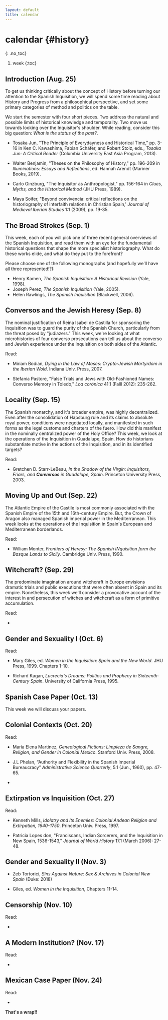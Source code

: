 ```yaml
---
layout: default
title: calendar
---
```


# calendar {#history}
{: .no_toc}

1. week
{:toc}

## Introduction (Aug. 25)

To get us thinking critically about the concept of History before turning our
attention to the Spanish Inquisition, we will spend some time reading about
History and Progress from a philosophical perspective, and set some primary
categories of method and politics on the table.

We start the semester with four short pieces. Two address the natural and
possible limits of historical knowledge and temporality. Two move us towards
looking over the Inquisitor's shoulder. While reading, consider this big
question: *What is the status of the past?*. 

* Tosaka Jun, "The Principle of Everydayness and Historical Time," pp. 3-16 in
  Ken C. Kawashima, Fabian Schäfer, and Robert Stolz, eds., *Tosaka Jun:
  A Critical Reader* (Columbia University East Asia Program, 2013).

* Walter Benjamin, "Theses on the Philosophy of History," pp. 196-209 in
  *Illuminations: Essays and Reflections*, ed. Hannah Arendt (Mariner Books,
  2019).

* Carlo Ginzburg, "The Inquisitor as Anthropologist," pp. 156-164 in *Clues,
  Myths, and the Historical Method* (JHU Press, 1989).

* Maya Soifer, "Beyond convivencia: critical reflections on the historiography
  of interfaith relations in Christian Spain,' *Journal of Medieval Iberian
  Studies* 1:1 (2009), pp. 19-35.

## The Broad Strokes (Sep. 1)

This week, each of you will pick one of three recent general overviews of the
Spanish Inquisition, and read them with an eye for the fundamental historical
questions that shape the more specialist historiography. What do these works
elide, and what do they put to the forefront?

Please choose one of the following monographs (and hopefully we'll have all
three represented!?):

* Henry Kamen, *The Spanish Inquisition: A Historical Revision* (Yale, 1998).  
* Joseph Perez, *The Spanish Inquisition* (Yale, 2005).
* Helen Rawlings, *The Spanish Inquisition* (Blackwell, 2006).

## Conversos and the Jewish Heresy (Sep. 8) 

The nominal justification of Reina Isabel de Castilla for sponsoring the
Inquisition was to guard the purity of the Spanish Church, particularly from
the threat posed by "judiazers." This week, we're looking at what
microhistories of four converso prosecutions can tell us about the converso and
Jewish experience under the Inquisition on both sides of the Atlantic.

Read:

* Miriam Bodian, *Dying in the Law of Moses: Crypto-Jewish Martyrdom in the
  Iberian Wold*. Indiana Univ. Press, 2007.

* Stefania Pastore, "False Trials and Jews with Old-Fashioned Names: Converso
  Memory in Toledo," *Loa corónica* 41.1 (Falll 2012): 235-262.


## Locality (Sep. 15) 

The Spanish monarchy, and it's broader empire, was highly decentralized. Even
after the consolidation of Hapsburg rule and its claims to absolute royal
power, conditions were negotiated locally, and manifested in such forms as the
legal customs and charters of the fuero. How did this manifest in the nominally
centralized power of the Holy Office? This week, we look at the operations of
the Inquisition in Guadalupe, Spain. How do historians substantiate motive in
the actions of the Inquisition, and in its identified targets?

Read:

* Gretchen D. Starr-LeBeau, *In the Shadow of the Virgin: Inquisitors, Friars,
  and **Conversos** in Guadalupe, Spain*. Princeton University Press, 2003.

## Moving Up and Out (Sep. 22)

The Atlantic Empire of the Castile is most commonly associated with the Spanish
Empire of the 15th and 16th-century Empire. But, the Crown of Aragon also
managed Spanish imperial power in the Mediterranean. This week looks at the
operations of the Inquisition in Spain's European and Mediterranean
borderlands.

Read:

* William Monter, *Frontiers of Heresy: The Spanish INquisition form the Basque
  Lands to Sicily*. Cambridge Univ. Press, 1990.


## Witchcraft? (Sep. 29) 

The predominate imagination around witchcraft in Europe envisions dramatic
trials and public executions that were often absent in Spain and its empire.
Nonetheless, this week we'll consider a provocative account of the interest in
and persecution of witches and witchcraft as a form of primitive accumulation. 

Read:

* 


## Gender and Sexuality I (Oct. 6) 

Read:

* Mary Giles, ed. *Women in the Inquisition: Spain and the New World*. JHU
  Press, 1999. Chapters 1-10. 

* Richard Kagan, *Lucrecia's Dreams: Politics and Prophecy in Sixteenth-Century
  Spain*. University of California Press, 1995.


## Spanish Case Paper (Oct. 13) 

This week we will discuss your papers.


## Colonial Contexts (Oct. 20)  

Read:

* María Elena Martinez, *Genealogical Fictions: Limpieza de Sangre, Religion,
  and Gender in Colonial Mexico*. Stanford Univ. Press, 2008.

* J.L Phelan, “Authority and Flexibility in the Spanish Imperial Bureaucracy”
  *Administrative Science Quarterly*, 5.1 (Jun., 1960), pp. 47-65.

* 


## Extirpation vs Inquisition (Oct. 27)

Read:

* Kenneth Mills, *Idolatry and its Enemies: Colonial Andean Religion and
  Extirpation, 1640-1750*. Princeton Univ. Press, 1997.

* Patricia Lopes don, "Franciscans, Indian Sorcerers, and the Inquisition in
  New Spain, 1536-1543," *Journal of World History* 17.1 (March 2006): 27-48.


## Gender and Sexuality II (Nov. 3)  

* Zeb Tortorici, *Sins Against Nature: Sex & Archives in Colonial New Spain*
  (Duke: 2018)

* Giles, ed. *Women in the Inquisition*, Chapters 11-14.

## Censorship (Nov. 10)  

Read:

* 


## A Modern Institution?  (Nov. 17) 

Read:

* 


## Mexican Case Paper (Nov. 24)

Read:

* 

**That's a wrap!!**








